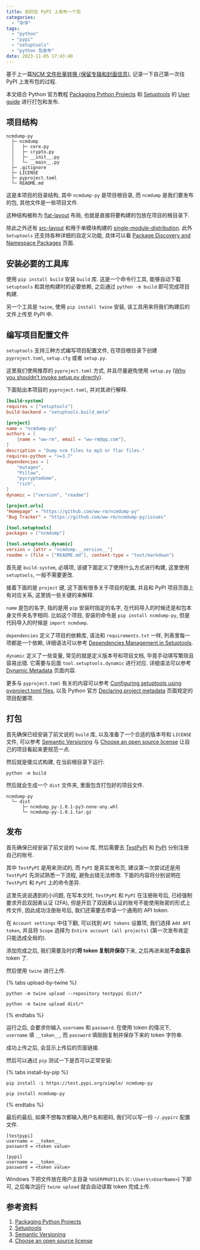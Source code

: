 ```yaml
---
title: 如何在 PyPI 上发布一个包
categories:
  - "杂学"
tags:
  - "python"
  - "pypi"
  - "setuptools"
  - "python 包发布"
date: 2023-11-05 17:43:40
---
```


基于上一篇[NCM 文件批量转换 (保留专辑和封面信息)](https://ww-rm.github.io/posts/2023/11/04/ncmdump/), 记录一下自己第一次往 PyPI 上发布包的过程.

本文结合 Python 官方教程 [Packaging Python Projects](https://packaging.python.org/en/latest/tutorials/packaging-projects/) 和 [Setuptools](https://setuptools.pypa.io/en/latest/index.html) 的 [User guide](https://setuptools.pypa.io/en/latest/userguide/) 进行打包和发布.

<!-- more -->

## 项目结构

```plain
ncmdump-py
  ├─ ncmdump
  │   ├─ core.py
  │   ├─ crypto.py
  │   ├─ __init__.py
  │   └─ __main__.py
  ├─ .gitignore
  ├─ LICENSE
  ├─ pyproject.toml
  └─ README.md
```

这是本项目的目录结构, 其中 `ncmdump-py` 是项目根目录, 而 `ncmdump` 是我们要发布的包, 其他文件是一些项目文件.

这种结构被称为 [flat-layout](https://setuptools.pypa.io/en/latest/userguide/package_discovery.html#flat-layout) 布局, 也就是直接将要构建的包放在项目的根目录下.

除此之外还有 [src-layout](https://setuptools.pypa.io/en/latest/userguide/package_discovery.html#src-layout) 和用于单模块构建的 [single-module-distribution](https://setuptools.pypa.io/en/latest/userguide/package_discovery.html#single-module-distribution). 此外 `Setuptools` 还支持各种详细的自定义功能, 具体可以看 [Package Discovery and Namespace Packages](https://setuptools.pypa.io/en/latest/userguide/package_discovery.html) 页面.

## 安装必要的工具库

使用 `pip install build` 安装 `build` 库. 这是一个命令行工具, 能够自动下载 `setuptools` 和其他构建时的必要依赖, 之后通过 `python -m build` 即可完成项目构建.

另一个工具是 `twine`, 使用 `pip install twine` 安装, 该工具用来将我们构建后的文件上传至 PyPI 中.

## 编写项目配置文件

`setuptools` 支持三种方式编写项目配置文件, 在项目根目录下创建 `pyproject.toml`, `setup.cfg` 或者 `setup.py`.

这里我们使用推荐的 `pyproject.toml` 方式, 并且尽量避免使用 `setup.py` ([Why you shouldn’t invoke setup.py directly](https://blog.ganssle.io/articles/2021/10/setup-py-deprecated.html)).

下面贴出本项目的 `pyproject.toml`, 并对其进行解释.

```toml
[build-system]
requires = ["setuptools"]
build-backend = "setuptools.build_meta"

[project]
name = "ncmdump-py"
authors = [
    {name = "ww-rm", email = "ww-rm@qq.com"},
]
description = "Dump ncm files to mp3 or flac files."
requires-python = ">=3.7"
dependencies = [
    "mutagen",
    "Pillow",
    "pycryptodome",
    "rich",
]
dynamic = ["version", "readme"]

[project.urls]
"Homepage" = "https://github.com/ww-rm/ncmdump-py"
"Bug Tracker" = "https://github.com/ww-rm/ncmdump-py/issues"

[tool.setuptools]
packages = ["ncmdump"]

[tool.setuptools.dynamic]
version = {attr = "ncmdump.__version__"}
readme = {file = ["README.md"], content-type = "text/markdown"}
```

首先是 `build-system`, 必填项, 该键下面定义了使用什么方式进行构建, 这里使用 `setuptools`, 一般不需要更改.

接着下面的是 `project` 键, 这下面有很多关于项目的配置, 并且和 PyPI 项目页面上有对应关系, 这里挑一些关键的来解释.

`name` 是包的名字, 指的是用 `pip` 安装时指定的名字, 在代码导入的时候还是和包本身文件夹名字相同. 比如这个项目, 安装的命令是 `pip install ncmdump-py`, 但是代码导入的时候是 `import ncmdump`.

`dependencies` 定义了项目的依赖库, 语法和 `requirements.txt` 一样, 列表里每一项都是一个依赖, 详细语法可以参考 [Dependencies Management in Setuptools](https://setuptools.pypa.io/en/latest/userguide/dependency_management.html).

`dynamic` 定义了一些变量, 常见的就是定义版本号和项目文档, 毕竟手动填写繁琐且容易出错. 它需要与后面 `tool.setuptools.dynamic` 进行对应. 详细语法可以参考 [Dynamic Metadata](https://setuptools.pypa.io/en/latest/userguide/pyproject_config.html#dynamic-metadata) 页面内容.

更多与 `pyproject.toml` 有关的内容可以参考 [Configuring setuptools using pyproject.toml files](https://setuptools.pypa.io/en/latest/userguide/pyproject_config.html), 以及 Python 官方 [Declaring project metadata](https://packaging.python.org/en/latest/specifications/declaring-project-metadata/) 页面规定的项目配置项.

## 打包

首先确保已经安装了前文说的 `build` 库, 以及准备了一个合适的版本号和 `LICENSE` 文件, 可以参考 [Semantic Versioning](https://semver.org/) 与 [Choose an open source license](https://choosealicense.com/) 让自己的项目看起来更规范一点.

然后就是傻瓜式构建, 在当前根目录下运行:

`python -m build`

然后就会生成一个 `dist` 文件夹, 里面包含打包好的项目文件.

```plain
ncmdump-py
  └─ dist
      ├─ ncmdump_py-1.0.1-py3-none-any.whl
      └─ ncmdump-py-1.0.1.tar.gz
```

## 发布

首先确保已经安装了前文说的 `twine` 库, 然后需要去 [TestPyPI](https://test.pypi.org/) 和 [PyPI](https://pypi.org/) 分别注册自己的账号.

其中 `TestPyPI` 是用来测试的, 而 `PyPI` 是真实发布页, 建议第一次尝试还是用 `TestPyPI` 先测试熟悉一下流程, 避免出错无法修改. 下面的内容将分别说明在 `TestPyPI` 和 `PyPI` 上的命令差异.

这里先说说遇到的小问题, 在写本文时, `TestPyPI` 和 `PyPI` 在注册账号后, 已经强制要求开启双因素认证 (2FA), 但是开启了双因素认证的账号不能使用账密的形式上传文件, 因此成功注册账号后, 我们还需要去申请一个通用的 API token.

在 `Account settings` 中往下翻, 可以找到 `API tokens` 设置项, 我们选择 `Add API token`, 并且将 `Scope` 选择为 `Entire account (all projects)` (第一次发布肯定只能选成全局的).

添加完成之后, 我们需要及时的**将 token 复制并保存**下来, 之后再进来就**不会显示** token 了.

然后使用 `twine` 进行上传.

{% tabs upload-by-twine %}
<!-- tab TestPyPI -->
`python -m twine upload --repository testpypi dist/*`
<!-- endtab -->

<!-- tab PyPI -->
`python -m twine upload dist/*`
<!-- endtab -->
{% endtabs %}

运行之后, 会要求你输入 `username` 和 `password`. 在使用 token 的情况下, `username` 填 `__token__`, 而 `password` 填刚刚复制并保存下来的 token 字符串.

成功上传之后, 会显示上传后的页面链接.

然后可以通过 `pip` 测试一下是否可以正常安装:

{% tabs install-by-pip %}
<!-- tab TestPyPI -->
`pip install -i https://test.pypi.org/simple/ ncmdump-py`
<!-- endtab -->

<!-- tab PyPI -->
`pip install ncmdump-py`
<!-- endtab -->
{% endtabs %}

最后的最后, 如果不想每次都输入用户名和密码, 我们可以写一份 `~/.pypirc` 配置文件.

```plain
[testpypi]
username = __token__
password = <token value>

[pypi]
username = __token__
password = <token value>
```

Windows 下把文件放在用户主目录 `%USERPROFILE%` (`C:\Users\<UserName>`) 下即可, 之后每次运行 `twine upload` 就会自动读取 token 完成上传.

## 参考资料

1. [Packaging Python Projects](https://packaging.python.org/en/latest/tutorials/packaging-projects/)
2. [Setuptools](https://setuptools.pypa.io/en/latest/index.html)
3. [Semantic Versioning](https://semver.org/)
4. [Choose an open source license](https://choosealicense.com/)
